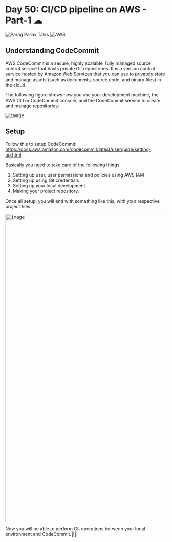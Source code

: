 # Day 50: CI/CD pipeline on AWS - Part-1 ☁

![Parag Pallav Talks](https://img.shields.io/badge/Parag%20Pallav%20Singh-ED225D?style=for-the-badge&logo=pug&logoColor=C0FFF4) ![AWS](https://img.shields.io/badge/AWS%20CodeCommit-FF9900?style=for-the-badge&logo=amazonaws)
## Understanding CodeCommit

AWS CodeCommit is a secure, highly scalable, fully managed source control service that hosts private Git repositories.
It is a version control service hosted by Amazon Web Services that you can use to privately store and manage assets (such as documents, source code, and binary files) in the cloud.

The following figure shows how you use your development machine, the AWS CLI or CodeCommit console, and the CodeCommit service to create and manage repositories:

<kbd>![image](https://github.com/paragpallavsingh/90DaysOfDevOps/assets/40052830/138e92f5-b146-45c5-a44e-38402468b2e8)</kbd>

## Setup
Follow this to setup CodeCommit: https://docs.aws.amazon.com/codecommit/latest/userguide/setting-up.html

Basically you need to take care of the following things
1. Setting up user, user permissiona and policies using AWS IAM
2. Setting up using Git credentials
3. Setting up your local development 
4. Making your project repository.

Once all setup, you will end with something like this, with your respective project files

<kbd><img width="959" alt="image" src="https://github.com/paragpallavsingh/90DaysOfDevOps/assets/40052830/2584d446-e382-4cdb-bffa-5d24b9f58e38"></kbd>

Now you will be able to perform Git operations between your local environment and CodeCommit.✌🏼



